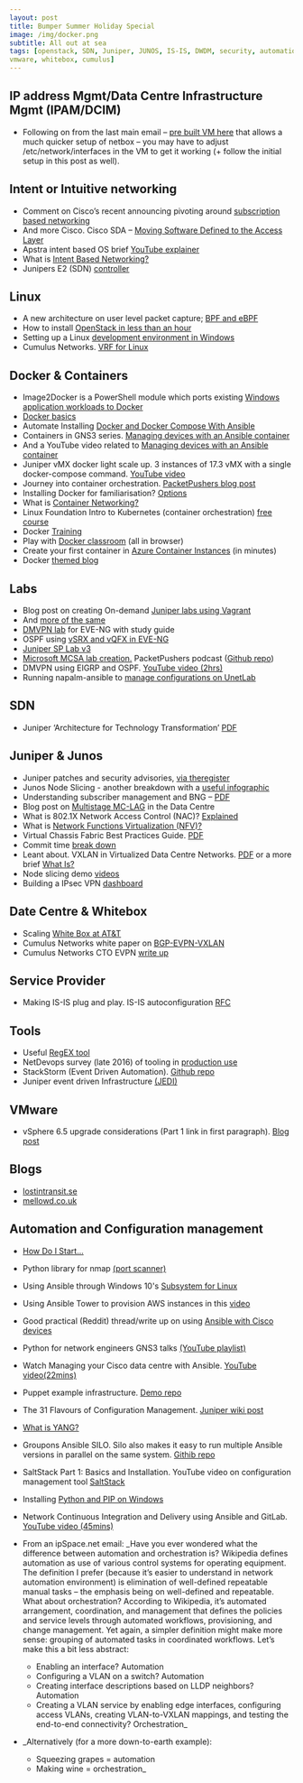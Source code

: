 ```yaml
---
layout: post
title: Bumper Summer Holiday Special
image: /img/docker.png
subtitle: All out at sea
tags: [openstack, SDN, Juniper, JUNOS, IS-IS, DWDM, security, automation, orchestration, intent, linux, docker, containers, labs, eve-ng, 
vmware, whitebox, cumulus]
---
```


## IP address Mgmt/Data Centre Infrastructure Mgmt (IPAM/DCIM)
* Following on from the last main email – [pre built VM here](http://www.stubarea51.net/2016/11/29/netbox-ipamdcim-what-all-network-engineers-beg-for/) that allows a much quicker setup of netbox – you may have to adjust /etc/network/interfaces in the VM to get it working (+ follow the initial setup in this post as well).

## Intent or Intuitive networking
* Comment on Cisco’s recent announcing pivoting around [subscription based networking](https://networkingnerd.net/2017/06/22/subscription-defined-networking/)
* And more Cisco. Cisco SDA – [Moving Software Defined to the Access Layer](http://datanetworkingtalk.com/cisco-sda-moving-software-defined-to-the-access-layer/)
* Apstra intent based OS brief [YouTube explainer](http://go.apstra.com/video-intent-based-networking-system-explainer)
* What is [Intent Based Networking?](https://virtualizationreview.com/articles/2017/06/27/intent-based-networking.aspx?m=1)
* Junipers E2 (SDN) [controller](https://forums.juniper.net/t5/SDN-and-NFV-Era/Introduction-to-the-E2-Controller/ba-p/309721)

## Linux
* A new architecture on user level packet capture; [BPF and eBPF](https://jvns.ca/blog/2017/06/28/notes-on-bpf---ebpf/)
* How to install [OpenStack in less than an hour](https://www.linux.com/blog/learn/chapter/OpenStack/2017/7/how-install-openstack-less-hour)
* Setting up a Linux [development environment in Windows](https://nickjanetakis.com/blog/create-an-awesome-linux-development-environment-in-windows-with-vmware)
* Cumulus Networks. [VRF for Linux](https://cumulusnetworks.com/blog/vrf-for-linux/)

## Docker & Containers
* Image2Docker  is a PowerShell module which ports existing [Windows application workloads to Docker](https://github.com/docker/communitytools-image2docker-win)
* [Docker basics](https://thenewstack.io/docker-basics-part-zero-care-containers-microservices-anyway/)
* Automate Installing [Docker and Docker Compose With Ansible](https://nickjanetakis.com/blog/automate-installing-docker-and-docker-compose-with-ansible)
* Containers in GNS3 series. [Managing devices with an Ansible container](https://gns3.com/news/article/containers-in-gns3-series-managi)
* And a YouTube video related to [Managing devices with an Ansible container](https://www.youtube.com/watch?v=ToVRZIWLx5U&feature=youtu.be)
* Juniper vMX docker light scale up. 3 instances of 17.3 vMX with a single docker-compose command. [YouTube video](https://www.youtube.com/watch?v=p76TzDSvp7M&feature=youtu.be)
* Journey into container orchestration. [PacketPushers blog post](http://packetpushers.net/journey-container-orchestration-1-introduction/)
* Installing Docker for familiarisation? [Options](https://nickjanetakis.com/blog/should-you-use-the-docker-toolbox-or-docker-for-mac-windows)
* What is [Container Networking?](https://cumulusnetworks.com/blog/what-is-container-networking/)
* Linux Foundation Intro to Kubernetes (container orchestration) [free course](https://www.edx.org/course/introduction-kubernetes-linuxfoundationx-lfs158x)
* Docker [Training](http://training.play-with-docker.com/?)
* Play with [Docker classroom](http://training.play-with-docker.com/alacart/) (all in browser)
* Create your first container in [Azure Container Instances](https://docs.microsoft.com/en-us/azure/container-instances/container-instances-quickstart) (in minutes)
* Docker [themed blog](https://blog.alexellis.io/tag/docker/)

## Labs
* Blog post on creating On-demand [Juniper labs using Vagrant](http://www.fredrikholmberg.com/2016/04/on-demand-juniper-labs-using-vagrant/)
* And [more of the same](https://keepingitclassless.net/2015/03/go-go-gadget-networking-lab/)
* [DMVPN lab](http://ablongobr.blogspot.co.uk/2017/06/dmvpn-implementation-eve-lab-v3-link.html?m=1) for EVE-NG with study guide
* OSPF using [vSRX and vQFX in EVE-NG](https://jncie.eu/ospf-between-a-srx-cluster-and-a-standalone-srx-on-eve/)
* [Juniper SP Lab v3](http://sk1f3r.ru/jlab)
* [Microsoft MCSA lab creation.](http://packetpushers.net/podcast/podcasts/datanauts-092-microsoft-mcsa-lab-creation-chef/) PacketPushers podcast ([Github repo](https://github.com/SDBrett/mcsa_lab)) 
* DMVPN using EIGRP and OSPF. [YouTube video (2hrs)](https://www.youtube.com/watch?v=_PIVvj_oRz8&feature=youtu.be)
* Running napalm-ansible to [manage configurations on UnetLab](https://www.forwardingflows.net/managing_unetlab_napalm_ansible/)

## SDN
* Juniper ‘Architecture for Technology Transformation’ [PDF](http://www.juniper.net/assets/kr/kr/local/pdf/whitepapers/2000633-en.pdf)

## Juniper & Junos
* Juniper patches and security advisories, [via theregister](https://www.theregister.co.uk/2017/07/13/juniper_bugfest/)
* Junos Node Slicing - another breakdown with a [useful infographic](http://www.itbusinessedge.com/blogs/it-unmasked/juniper-networks-applies-node-slicing-to-create-virtual-networks.html?)
* Understanding subscriber management and BNG – [PDF](http://www.juniper.net/documentation/en_US/design-and-architecture/service-provider-edge/information-products/topic-collections/understanding-subscriber-mgmt.pdf)
* Blog post on [Multistage MC-LAG](https://packet-expert.org/2017/04/11/multistage-mc-lag-in-data-center/) in the Data Centre
* What is 802.1X Network Access Control (NAC)? [Explained](http://www.juniper.net/us/en/products-services/what-is/802-1x-nac/) 
* What is [Network Functions Virtualization (NFV)?](http://www.juniper.net/us/en/products-services/what-is/network-functions-virtualization/) 
* Virtual Chassis Fabric Best Practices Guide. [PDF](https://files.acrobat.com/a/preview/9d35932b-ad31-442b-b953-9e5a1183aae3)
* Commit time [break down](https://forums.juniper.net/t5/Network-OS/commit-comment-quot-Why-is-this-taking-so-long-quot/ta-p/307911)
* Leant about. VXLAN in Virtualized Data Centre Networks. [PDF](https://files.acrobat.com/a/preview/ff92f725-a90d-4163-92a1-7b8d1a75a8fc) or a more brief [What Is?](http://www.juniper.net/us/en/products-services/what-is/vxlan/)
* Node slicing demo [videos](http://forums.juniper.net/t5/Network-OS/Junos-Node-Slicing-Demo-Videos/ta-p/310578)
* Building a IPsec VPN [dashboard](https://0x2142.com/?p=375)

## Date Centre & Whitebox
* Scaling [White Box at AT&T](http://about.att.com/innovationblog/scaling_white_box)
* Cumulus Networks white paper on [BGP-EVPN-VXLAN](https://cumulusnetworks.com/learn/web-scale-networking-resources/white-papers/bgp-evpn-vxlan/)
* Cumulus Networks CTO EVPN [write up](https://cumulusnetworks.com/blog/evpn-cumulus-linux-makes-cto-yell-booyah/)

## Service Provider
* Making IS-IS plug and play. IS-IS autoconfiguration [RFC](https://tools.ietf.org/html/rfc8196)

## Tools
* Useful [RegEX tool](http://www.regexpal.com/)
* NetDevops survey (late 2016) of tooling in [production use](https://interestingtraffic.nl/2017/03/27/insights-from-the-netdevops-fall-2016-survey/)
* StackStorm (Event Driven Automation). [Github repo](https://github.com/StackStorm/st2)
* Juniper event driven Infrastructure [(JEDI)](https://saltstack.com/webinar-saltstack-juniper-event-driven-infrastructure-for-software-defined-networks/)

## VMware
* vSphere 6.5 upgrade considerations (Part 1 link in first paragraph). [Blog post](https://blogs.vmware.com/vsphere/2017/07/vsphere-6-5-upgrade-considerations-part-2.html)

## Blogs
* [lostintransit.se](http://lostintransit.se/)
* [mellowd.co.uk](https://mellowd.co.uk/ccie/)

## Automation and Configuration management
* [How Do I Start...](http://blog.ipspace.net/2017/06/how-do-i-start-automating-network.html?m=1)
* Python library for nmap [(port scanner)](http://xael.org/pages/python-nmap-en.html)
* Using Ansible through Windows 10's [Subsystem for Linux](https://www.jeffgeerling.com/blog/2017/using-ansible-through-windows-10s-subsystem-linux)
* Using Ansible Tower to provision AWS instances in this [video](https://www.ansible.com/zero-to-100?)
* Good practical (Reddit) thread/write up on using [Ansible with Cisco devices](https://www.reddit.com/r/networking/comments/6ljtpo/bossing_cisco_around_with_ansible/)
* Python for network engineers GNS3 talks [(YouTube playlist)](https://www.youtube.com/playlist?list=PLhfrWIlLOoKPn7T9FtvbOWX8GxgsFFNwn)
* Watch Managing your Cisco data centre with Ansible. [YouTube video(22mins)](https://www.youtube.com/watch?v=oy1DQXFSCEw&feature=youtu.be)
* Puppet example infrastructure. [Demo repo](https://github.com/bitfield/control-repo)
* The 31 Flavours of Configuration Management. [Juniper wiki post](http://forums.juniper.net/t5/Automation/The-31-Flavors-of-Configuration-Management/ta-p/310141)
* [What is YANG?](https://stebe.info/2017/07/yang/)
* Groupons Ansible SILO. Silo also makes it easy to run multiple Ansible versions in parallel on the same system. [Githib repo](https://github.com/groupon/ansible-silo)
* SaltStack Part 1: Basics and Installation. YouTube video on configuration management tool [SaltStack](https://www.youtube.com/watch?v=JK7z6xnj1k0&feature=youtu.be)
* Installing [Python and PIP on Windows](https://dbader.org/blog/installing-python-and-pip-on-windows-10)
* Network Continuous Integration and Delivery using Ansible and GitLab. [YouTube video (45mins)](https://www.youtube.com/watch?v=oL9HX0-vIGA&feature=youtu.be)
* From an ipSpace.net email: 
_Have you ever wondered what the difference between automation and orchestration is?
Wikipedia defines automation as use of various control systems for operating equipment. The definition I prefer (because it’s easier to understand in network automation environment) is elimination of well-defined repeatable manual tasks – the emphasis being on well-defined and repeatable.
What about orchestration? According to Wikipedia, it’s automated arrangement, coordination, and management that defines the policies and service levels through automated workflows, provisioning, and change management. Yet again, a simpler definition might make more sense: grouping of automated tasks in coordinated workflows.
Let’s make this a bit less abstract:
  * Enabling an interface? Automation
  * Configuring a VLAN on a switch? Automation
  * Creating interface descriptions based on LLDP neighbors? Automation
  * Creating a VLAN service by enabling edge interfaces, configuring access VLANs, creating VLAN-to-VXLAN mappings, and testing the end-to-end connectivity? Orchestration_

* _Alternatively (for a more down-to-earth example):
  * Squeezing grapes = automation
  * Making wine = orchestration_
